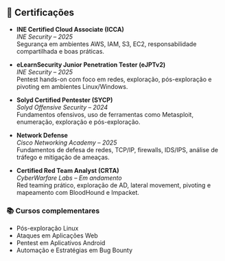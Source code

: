 ## 📜 Certificações

- **INE Certified Cloud Associate (ICCA)**  
  *INE Security – 2025*  
  Segurança em ambientes AWS, IAM, S3, EC2, responsabilidade compartilhada e boas práticas.

- **eLearnSecurity Junior Penetration Tester (eJPTv2)**  
  *INE Security – 2025*  
  Pentest hands-on com foco em redes, exploração, pós-exploração e pivoting em ambientes Linux/Windows.

- **Solyd Certified Pentester (SYCP)**  
  *Solyd Offensive Security – 2024*  
  Fundamentos ofensivos, uso de ferramentas como Metasploit, enumeração, exploração e pós-exploração.

- **Network Defense**  
  *Cisco Networking Academy – 2025*  
  Fundamentos de defesa de redes, TCP/IP, firewalls, IDS/IPS, análise de tráfego e mitigação de ameaças.

- **Certified Red Team Analyst (CRTA)**  
  *CyberWarfare Labs – Em andamento*  
  Red teaming prático, exploração de AD, lateral movement, pivoting e mapeamento com BloodHound e Impacket.

### 📚 Cursos complementares

- Pós-exploração Linux   
- Ataques em Aplicações Web   
- Pentest em Aplicativos Android  
- Automação e Estratégias em Bug Bounty
